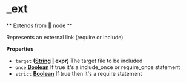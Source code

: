 <!-- Generated by documentation.js. Update this documentation by updating the source code. -->

# \_ext

** Extends from [:link: node](NODE.md) **

Represents an external link (require or include)

**Properties**

-   `target` **([String](https://developer.mozilla.org/en-US/docs/Web/JavaScript/Reference/Global_Objects/String) | expr)** The target file to be included
-   `once` **[Boolean](https://developer.mozilla.org/en-US/docs/Web/JavaScript/Reference/Global_Objects/Boolean)** If true it's a include_once or require_once statement
-   `strict` **[Boolean](https://developer.mozilla.org/en-US/docs/Web/JavaScript/Reference/Global_Objects/Boolean)** If true then it's a require statement

